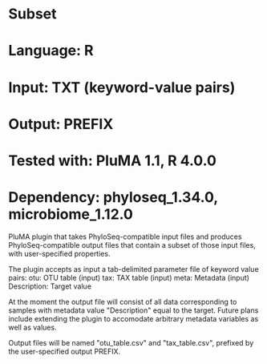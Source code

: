 # Subset
# Language: R
# Input: TXT (keyword-value pairs)
# Output: PREFIX 
# Tested with: PluMA 1.1, R 4.0.0
# Dependency: phyloseq_1.34.0, microbiome_1.12.0

PluMA plugin that takes PhyloSeq-compatible input files and produces
PhyloSeq-compatible output files that contain a subset of those input files,
with user-specified properties.

The plugin accepts as input a tab-delimited parameter file of keyword value pairs:
otu: OTU table (input)
tax: TAX table (input)
meta: Metadata (input)
Description: Target value

At the moment the output file will consist of all data corresponding to samples
with metadata value "Description" equal to the target.
Future plans include extending the plugin to accomodate arbitrary metadata variables
as well as values.

Output files will be named "otu_table.csv" and "tax_table.csv", prefixed by the user-specified
output PREFIX.
